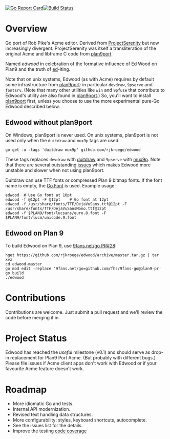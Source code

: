 [![Go Report Card](https://goreportcard.com/badge/github.com/rjkroege/edwood)](https://goreportcard.com/report/github.com/rjkroege/edwood)[![Build Status](https://github.com/rjkroege/edwood/actions/workflows/edwood.yml/badge.svg?branch=master)](https://github.com/rjkroege/edwood/actions)

# Overview
Go port of Rob Pike's Acme editor. Derived from
[ProjectSerenity](https://github.com/ProjectSerenity/acme) but now
increasingly divergent. ProjectSerenity was itself a transliteration
of the original Acme and libframe C code from
[plan9port](https://9fans.github.io/plan9port/)

Named *edwood* in celebration of the  formative influence of Ed Wood on
Plan9 and the truth of
[ed](http://www.dcs.ed.ac.uk/home/jec/texts/ed.html)-iting.

Note that on unix systems, Edwood (as with Acme) requires by default some
infrastructure from [plan9port](https://9fans.github.io/plan9port/):
in particular `devdraw`, `9pserve` and `fontsrv`. (Note that many other
utilities like `win` and `9pfuse` that contribute to Edwood's utility
are also found in [plan9port](https://9fans.github.io/plan9port/).) So, you'll want to
install [plan9port](https://9fans.github.io/plan9port/) first, unless
you choose to use the more experimental pure-Go Edwood described below.

## Edwood without plan9port

On Windows, plan9port is never used. On unix systems, plan9port is not
used only when the `duitdraw` and `mux9p` tags are used:

	go get -u -tags 'duitdraw mux9p' github.com/rjkroege/edwood

These tags replaces `devdraw` with
[duitdraw](https://github.com/ktye/duitdraw) and `9pserve` with
[mux9p](https://github.com/fhs/mux9p). Note that there are several
outstanding [issues](https://github.com/rjkroege/edwood/issues/205)
which makes Edwood more unstable and slower when not using plan9port.

Duitdraw can use TTF fonts or compressed Plan 9 bitmap fonts. If the font
name is empty, the [Go Font](https://blog.golang.org/go-fonts) is used.
Example usage:

	edwood	# Use Go font at 10pt
	edwood -f @12pt -F @12pt	# Go font at 12pt
	edwood -f /usr/share/fonts/TTF/DejaVuSans.ttf@12pt -F /usr/share/fonts/TTF/DejaVuSansMono.ttf@12pt
	edwood -f $PLAN9/font/lucsans/euro.8.font -F $PLAN9/font/lucm/unicode.9.font

## Edwood on Plan 9

To build Edwood on Plan 9, use [9fans.net/go PR#28](https://github.com/9fans/go/pull/28):

	hget https://github.com/rjkroege/edwood/archive/master.tar.gz | tar xvz
	cd edwood-master
	go mod edit -replace '9fans.net/go=github.com/fhs/9fans-go@plan9-pr'
	go build
	./edwood

# Contributions
Contributions are welcome. Just submit a pull request and we'll review
the code before merging it in.

# Project Status
Edwood has reached the *useful* milestone (v0.1) and should
serve as drop-in replacement for Plan9 Port Acme. (But probably with
different bugs.) Please file issues if Acme client apps don't work
with Edwood or if your favourite Acme feature doesn't work.

# Roadmap

* More idiomatic Go and tests.
* Internal API modernization.
* Revised text handling data structures.
* More configurability: styles, keyboard shortcuts, autocomplete.
* See the issues list for the details.
* Improve the testing [code coverage](https://codecov.io/gh/rjkroege/edwood)
